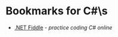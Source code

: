 # Bookmarks for C\#\s
+ [.NET Fiddle](https://dotnetfiddle.net/) - *practice coding C# online*





















